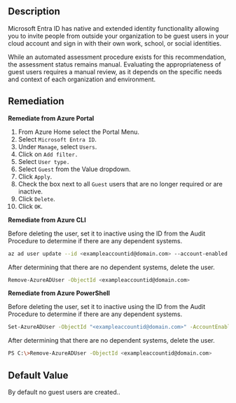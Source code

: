## Description

Microsoft Entra ID has native and extended identity functionality allowing you to invite people from outside your organization to be guest users in your cloud account and sign in with their own work, school, or social identities.

While an automated assessment procedure exists for this recommendation, the assessment status remains manual. Evaluating the appropriateness of guest users requires a manual review, as it depends on the specific needs and context of each organization and environment.

## Remediation

**Remediate from Azure Portal**

1. From Azure Home select the Portal Menu.
2. Select `Microsoft Entra ID`.
3. Under `Manage`, select `Users`.
4. Click on `Add filter.`
5. Select `User type.`
6. Select `Guest` from the Value dropdown.
7. Click `Apply`.
8. Check the box next to all `Guest` users that are no longer required or are inactive.
9. Click `Delete`.
10. Click `OK`.

**Remediate from Azure CLI**

Before deleting the user, set it to inactive using the ID from the Audit Procedure to determine if there are any dependent systems.

```bash
az ad user update --id <exampleaccountid@domain.com> --account-enabled {false}
```

After determining that there are no dependent systems, delete the user.

```bash
Remove-AzureADUser -ObjectId <exampleaccountid@domain.com>
```

**Remediate from Azure PowerShell**

Before deleting the user, set it to inactive using the ID from the Audit Procedure to determine if there are any dependent systems.

```bash
Set-AzureADUser -ObjectId "<exampleaccountid@domain.com>" -AccountEnabled false
```

After determining that there are no dependent systems, delete the user.

```bash
PS C:\>Remove-AzureADUser -ObjectId <exampleaccountid@domain.com>
```

## Default Value

By default no guest users are created..
